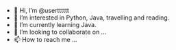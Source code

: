 - 👋 Hi, I’m @usertttttt
- 👀 I’m interested in Python, Java, travelling and reading.
- 🌱 I’m currently learning Java.
- 💞️ I’m looking to collaborate on ...
- 📫 How to reach me ...

<!---
usertttttt/usertttttt is a ✨ special ✨ repository because its `README.md` (this file) appears on your GitHub profile.
You can click the Preview link to take a look at your changes.
--->
